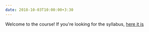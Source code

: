 ```yaml
---
date: 2018-10-03T10:00:00+3:30
---
```

Welcome to the course! If you're looking for the syllabus, [here it is](syllabus)